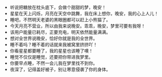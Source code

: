 - 听说把糖放在枕头底下，会做个甜甜的梦，晚安！
- 星星在天上闪烁，月亮在天空中跳舞，我在床上想你，晚安，我的心上人儿！
- 睡吧，不然明天老婆的黑眼圈都可以赶上小熊猫了。
- 今天月亮不营业，所以由我来说晚安。乖乖，晚安，梦里可要有我呀！
- 该用户能量已耗尽，正要充电，明天依然能量满满。
- 想对全世界说晚安，恰好你就是我的全世界。
- 睡不着吗？睡不着的话就来我被窝里挤挤吖！
- 你看星星都要睡了，我的星星也该睡了噢！
- 睡觉不仅仅是睡觉，还要把你带进我梦里。
- 你要早点睡，不然一会儿我在梦里找不到你。
- 夜深了，记得盖好被子，别让寒意侵袭了你的身体。
